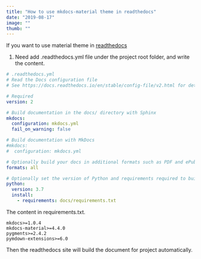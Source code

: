 ```yaml
---
title: "How to use mkdocs-material theme in readthedocs"
date: "2019-08-17"
image: ""
thumb: ""
---
```


If you want to use material theme in [readthedocs](http://readthedocs.org)

1. Need add .readthedocs.yml file under the project root folder, and write the content.

```yaml
# .readthedocs.yml
# Read the Docs configuration file
# See https://docs.readthedocs.io/en/stable/config-file/v2.html for details

# Required
version: 2

# Build documentation in the docs/ directory with Sphinx
mkdocs:
  configuration: mkdocs.yml
  fail_on_warning: false

# Build documentation with MkDocs
#mkdocs:
#  configuration: mkdocs.yml

# Optionally build your docs in additional formats such as PDF and ePub
formats: all

# Optionally set the version of Python and requirements required to build your docs
python:
  version: 3.7
  install:
    - requirements: docs/requirements.txt
```

The content in requirements.txt.

```text
mkdocs>=1.0.4
mkdocs-material>=4.4.0
pygments>=2.4.2
pymdown-extensions>=6.0
```

Then the readthedocs site will build the document for project automatically.

